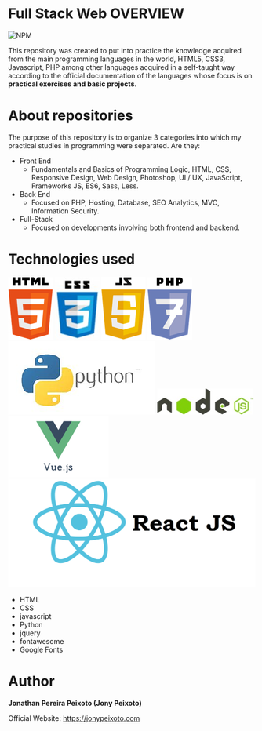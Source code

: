# Full Stack Web OVERVIEW
![NPM](https://img.shields.io/npm/l/react)

This repository was created to put into practice the knowledge acquired from the main programming languages in the world, HTML5, CSS3, Javascript, PHP among other languages acquired in a self-taught way according to the official documentation of the languages whose focus is on <b> practical exercises and basic projects</b>.

# About repositories

The purpose of this repository is to organize 3 categories into which my practical studies in programming were separated. Are they:

* Front End
   * Fundamentals and Basics of Programming Logic, HTML, CSS, Responsive Design, Web Design, Photoshop, UI / UX, JavaScript, Frameworks JS, ES6, Sass, Less.
* Back End
   * Focused on PHP, Hosting, Database, SEO Analytics, MVC, Information Security.
* Full-Stack
   * Focused on developments involving both frontend and backend.

# Technologies used

<p>
<img src="https://github.com/jonypeixoto/jonypeixoto/raw/main/assets/html.jpg" alt="Hey, I'm Jony !">
<img src="https://github.com/jonypeixoto/jonypeixoto/raw/main/assets/css.jpg" alt="Hey, I'm Jony !">
<img src="https://github.com/jonypeixoto/jonypeixoto/raw/main/assets/js.jpg" alt="Hey, I'm Jony !">
<img src="https://github.com/jonypeixoto/jonypeixoto/raw/main/assets/php.jpg" alt="Hey, I'm Jony !">
<img src="https://github.com/jonypeixoto/jonypeixoto/raw/main/assets/python.jpg" alt="Hey, I'm Jony !">
<img src="https://github.com/jonypeixoto/jonypeixoto/raw/main/assets/nodejs.jpg" alt="Hey, I'm Jony !">
<img src="https://github.com/jonypeixoto/jonypeixoto/raw/main/assets/vue.jpg" alt="Hey, I'm Jony !">
<img src="https://github.com/jonypeixoto/jonypeixoto/raw/main/assets/reactjs.png" alt="Hey, I'm Jony !">
</p>

* HTML
* CSS
* javascript
* Python
* jquery
* fontawesome
* Google Fonts

# Author
<b>Jonathan Pereira Peixoto (Jony Peixoto)</b>

Official Website: https://jonypeixoto.com





